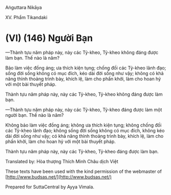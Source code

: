 Aṅguttara Nikāya

XV. Phẩm Tikandaki

# (VI) (146) Người Bạn

—Thành tựu năm pháp này, này các Tỷ-kheo, Tỷ-kheo không đáng được làm bạn. Thế nào là năm?

Bảo làm việc đồng áng; ưa thích kiện tụng; chống đối các Tỷ-kheo lãnh đạo; sống đời sống không có mục đích, kéo dài đời sống như vậy; không có khả năng thỉnh thoảng trình bày, khích lệ, làm cho phấn khởi, làm cho hoan hỷ với một bài thuyết pháp.

Thành tựu năm pháp này, này các Tỷ-kheo, Tỷ-kheo không đáng được làm bạn.

—Thành tựu năm pháp này, này các Tỷ-kheo, Tỷ-kheo đáng được làm một người bạn. Thế nào là năm?

Không bảo làm việc đồng áng; không ưa thích kiện tụng; không chống đối các Tỷ-kheo lãnh đạo; không sống đời sống không có mục đích, không kéo dài đời sống như vậy; có khả năng thỉnh thoảng trình bày, khích lệ, làm cho phấn khởi, làm cho hoan hỷ với một bài thuyết pháp.

Thành tựu năm pháp này, này các Tỷ-kheo, Tỷ-kheo đáng được làm bạn.

Translated by: Hòa thượng Thích Minh Châu dịch Việt

These texts have been used with the kind permission of the webmaster of [http://www.budsas.net/](http://www.budsas.net/)

Prepared for SuttaCentral by Ayya Vimala.
